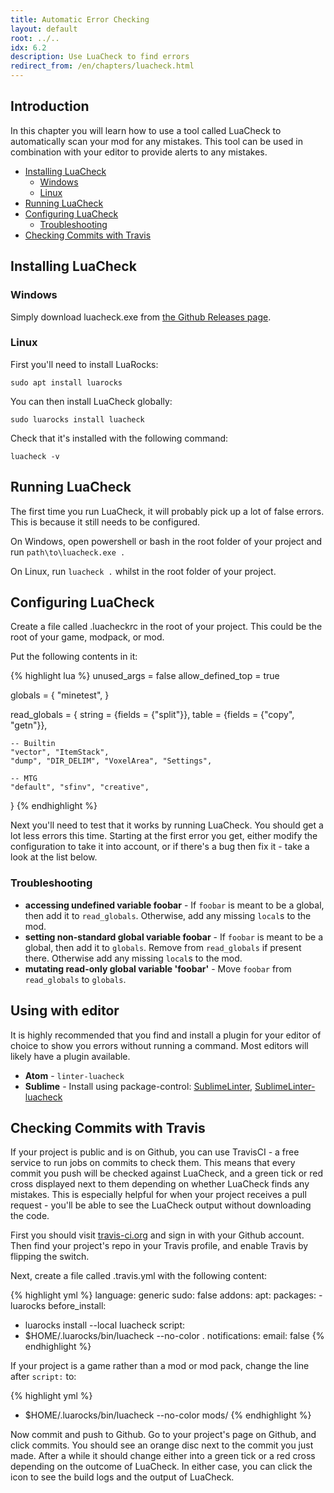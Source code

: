 ```yaml
---
title: Automatic Error Checking
layout: default
root: ../..
idx: 6.2
description: Use LuaCheck to find errors
redirect_from: /en/chapters/luacheck.html
---
```


## Introduction

In this chapter you will learn how to use a tool called LuaCheck to automatically
scan your mod for any mistakes. This tool can be used in combination with your
editor to provide alerts to any mistakes.

* [Installing LuaCheck](#installing-luacheck)
    * [Windows](#windows)
    * [Linux](#linux)
* [Running LuaCheck](#running-luacheck)
* [Configuring LuaCheck](#configuring-luacheck)
    * [Troubleshooting](#troubleshooting)
* [Checking Commits with Travis](#checking-commits-with-travis)

## Installing LuaCheck

### Windows

Simply download luacheck.exe from
[the Github Releases page](https://github.com/mpeterv/luacheck/releases).

### Linux

First you'll need to install LuaRocks:

    sudo apt install luarocks

You can then install LuaCheck globally:

    sudo luarocks install luacheck

Check that it's installed with the following command:

    luacheck -v

## Running LuaCheck

The first time you run LuaCheck, it will probably pick up a lot of false
errors. This is because it still needs to be configured.

On Windows, open powershell or bash in the root folder of your project
and run `path\to\luacheck.exe .`

On Linux, run `luacheck .` whilst in the root folder of your project.

## Configuring LuaCheck

Create a file called .luacheckrc in the root of your project. This could be the
root of your game, modpack, or mod.

Put the following contents in it:

{% highlight lua %}
unused_args = false
allow_defined_top = true

globals = {
    "minetest",
}

read_globals = {
    string = {fields = {"split"}},
    table = {fields = {"copy", "getn"}},

    -- Builtin
    "vector", "ItemStack",
    "dump", "DIR_DELIM", "VoxelArea", "Settings",

    -- MTG
    "default", "sfinv", "creative",
}
{% endhighlight %}

Next you'll need to test that it works by running LuaCheck. You should get a lot
less errors this time. Starting at the first error you get, either modify the
configuration to take it into account, or if there's a bug then fix it - take
a look at the list below.

### Troubleshooting

* **accessing undefined variable foobar** - If `foobar` is meant to be a global,
  then add it to `read_globals`. Otherwise, add any missing `local`s to the mod.
* **setting non-standard global variable foobar** - If `foobar` is meant to be a global,
  then add it to `globals`. Remove from `read_globals` if present there.
  Otherwise add any missing `local`s to the mod.
* **mutating read-only global variable 'foobar'** - Move `foobar` from `read_globals` to
  `globals`.

## Using with editor

It is highly recommended that you find and install a plugin for your editor of choice
to show you errors without running a command. Most editors will likely have a plugin
available.

* **Atom** - `linter-luacheck`
* **Sublime** - Install using package-control:
        [SublimeLinter](https://github.com/SublimeLinter/SublimeLinter),
        [SublimeLinter-luacheck](https://github.com/SublimeLinter/SublimeLinter-luacheck)

## Checking Commits with Travis

If your project is public and is on Github, you can use TravisCI - a free service
to run jobs on commits to check them. This means that every commit you push will
be checked against LuaCheck, and a green tick or red cross displayed next to them
depending on whether LuaCheck finds any mistakes. This is especially helpful for
when your project receives a pull request - you'll be able to see the LuaCheck output
without downloading the code.

First you should visit [travis-ci.org](https://travis-ci.org/) and sign in with
your Github account. Then find your project's repo in your Travis profile,
and enable Travis by flipping the switch.

Next, create a file called .travis.yml with the following content:

{% highlight yml %}
language: generic
sudo: false
addons:
  apt:
    packages:
    - luarocks
before_install:
  - luarocks install --local luacheck
script:
- $HOME/.luarocks/bin/luacheck --no-color .
notifications:
  email: false
{% endhighlight %}

If your project is a game rather than a mod or mod pack,
change the line after `script:` to:

{% highlight yml %}
- $HOME/.luarocks/bin/luacheck --no-color mods/
{% endhighlight %}

Now commit and push to Github. Go to your project's page on Github, and click
commits. You should see an orange disc next to the commit you just made.
After a while it should change either into a green tick or a red cross depending on the
outcome of LuaCheck. In either case, you can click the icon to see the build logs
and the output of LuaCheck.
